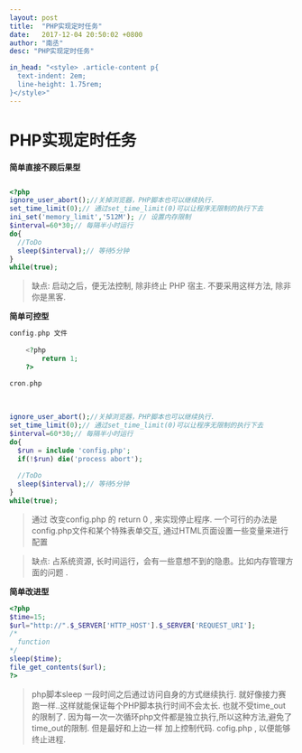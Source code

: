 ```yaml
---
layout: post
title:  "PHP实现定时任务"
date:   2017-12-04 20:50:02 +0800
author: "南丞"
desc: "PHP实现定时任务"

in_head: "<style> .article-content p{
  text-indent: 2em;
  line-height: 1.75rem;
}</style>"
---
```

# PHP实现定时任务

**简单直接不顾后果型**

```php

<?php
ignore_user_abort();//关掉浏览器，PHP脚本也可以继续执行.
set_time_limit(0);// 通过set_time_limit(0)可以让程序无限制的执行下去
ini_set('memory_limit','512M'); // 设置内存限制
$interval=60*30;// 每隔半小时运行
do{
  //ToDo 
  sleep($interval);// 等待5分钟
}
while(true);

```

> 缺点: 启动之后，便无法控制, 除非终止 PHP 宿主. 不要采用这样方法, 除非你是黑客.

**简单可控型**

```php
config.php 文件
    
    <?php
        return 1;
    ?>

cron.php
 
 
   
ignore_user_abort();//关掉浏览器，PHP脚本也可以继续执行.
set_time_limit(0);// 通过set_time_limit(0)可以让程序无限制的执行下去
$interval=60*30;// 每隔半小时运行
do{
  $run = include 'config.php';
  if(!$run) die('process abort');
   
  //ToDo
  sleep($interval);// 等待5分钟
}
while(true);


```

> 通过 改变config.php 的 return 0 , 来实现停止程序. 一个可行的办法是config.php文件和某个特殊表单交互, 通过HTML页面设置一些变量来进行配置

>缺点: 占系统资源, 长时间运行，会有一些意想不到的隐患。比如内存管理方面的问题 .


**简单改进型**

```php
<?php
$time=15;
$url="http://".$_SERVER['HTTP_HOST'].$_SERVER['REQUEST_URI'];
/*
  function
*/
sleep($time);
file_get_contents($url);
?>
```

> php脚本sleep 一段时间之后通过访问自身的方式继续执行. 就好像接力赛跑一样..这样就能保证每个PHP脚本执行时间不会太长. 也就不受time_out的限制了.
因为每一次一次循环php文件都是独立执行,所以这种方法,避免了time_out的限制. 但是最好和上边一样 加上控制代码. cofig.php , 以便能够终止进程.